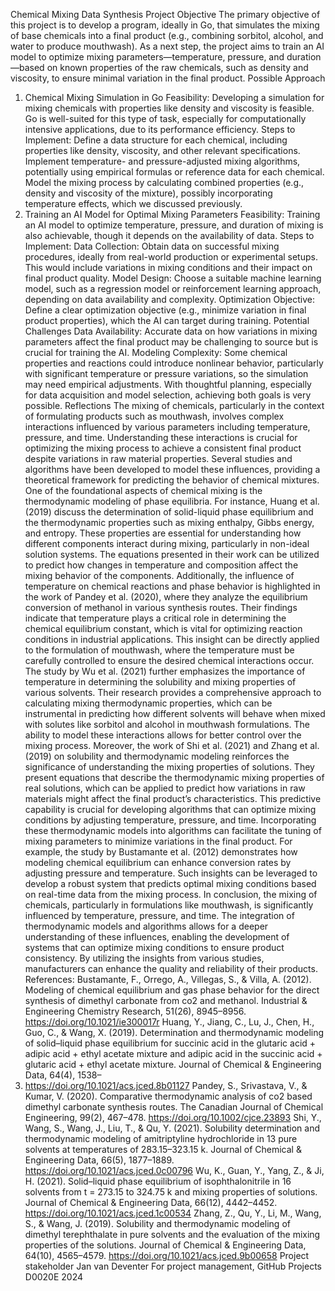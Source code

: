 Chemical Mixing Data Synthesis
Project Objective
The primary objective of this project is to develop a program, ideally in Go,
that simulates the mixing of base chemicals into a final product (e.g.,
combining sorbitol, alcohol, and water to produce mouthwash).
As a next step, the project aims to train an AI model to optimize mixing
parameters—temperature, pressure, and duration—based on known
properties of the raw chemicals, such as density and viscosity, to ensure
minimal variation in the final product.
Possible Approach
1. Chemical Mixing Simulation in Go
Feasibility: Developing a simulation for mixing chemicals with properties
like density and viscosity is feasible. Go is well-suited for this type of task,
especially for computationally intensive applications, due to its
performance efficiency.
Steps to Implement:
Define a data structure for each chemical, including properties like
density, viscosity, and other relevant specifications.
Implement temperature- and pressure-adjusted mixing algorithms,
potentially using empirical formulas or reference data for each
chemical.
Model the mixing process by calculating combined properties (e.g.,
density and viscosity of the mixture), possibly incorporating
temperature effects, which we discussed previously.
2. Training an AI Model for Optimal Mixing Parameters
Feasibility: Training an AI model to optimize temperature, pressure, and
duration of mixing is also achievable, though it depends on the availability
of data.
Steps to Implement:
Data Collection: Obtain data on successful mixing procedures, ideally
from real-world production or experimental setups. This would include
variations in mixing conditions and their impact on final product
quality.
Model Design: Choose a suitable machine learning model, such as a
regression model or reinforcement learning approach, depending on
data availability and complexity.
Optimization Objective: Define a clear optimization objective (e.g.,
minimize variation in final product properties), which the AI can target
during training.
Potential Challenges
Data Availability: Accurate data on how variations in mixing parameters
affect the final product may be challenging to source but is crucial for
training the AI.
Modeling Complexity: Some chemical properties and reactions could
introduce nonlinear behavior, particularly with significant temperature or
pressure variations, so the simulation may need empirical adjustments.
With thoughtful planning, especially for data acquisition and model selection,
achieving both goals is very possible.
Reflections
The mixing of chemicals, particularly in the context of formulating products
such as mouthwash, involves complex interactions influenced by various
parameters including temperature, pressure, and time. Understanding these
interactions is crucial for optimizing the mixing process to achieve a consistent
final product despite variations in raw material properties. Several studies and
algorithms have been developed to model these influences, providing a
theoretical framework for predicting the behavior of chemical mixtures.
One of the foundational aspects of chemical mixing is the thermodynamic
modeling of phase equilibria. For instance, Huang et al. (2019) discuss the
determination of solid-liquid phase equilibrium and the thermodynamic
properties such as mixing enthalpy, Gibbs energy, and entropy. These
properties are essential for understanding how different components interact
during mixing, particularly in non-ideal solution systems. The equations
presented in their work can be utilized to predict how changes in temperature
and composition affect the mixing behavior of the components.
Additionally, the influence of temperature on chemical reactions and phase
behavior is highlighted in the work of Pandey et al. (2020), where they analyze
the equilibrium conversion of methanol in various synthesis routes. Their
findings indicate that temperature plays a critical role in determining the
chemical equilibrium constant, which is vital for optimizing reaction conditions
in industrial applications. This insight can be directly applied to the formulation
of mouthwash, where the temperature must be carefully controlled to ensure
the desired chemical interactions occur.
The study by Wu et al. (2021) further emphasizes the importance of
temperature in determining the solubility and mixing properties of various
solvents. Their research provides a comprehensive approach to calculating
mixing thermodynamic properties, which can be instrumental in predicting how
different solvents will behave when mixed with solutes like sorbitol and alcohol
in mouthwash formulations. The ability to model these interactions allows for
better control over the mixing process.
Moreover, the work of Shi et al. (2021) and Zhang et al. (2019) on solubility and
thermodynamic modeling reinforces the significance of understanding the
mixing properties of solutions. They present equations that describe the
thermodynamic mixing properties of real solutions, which can be applied to
predict how variations in raw materials might affect the final product’s
characteristics. This predictive capability is crucial for developing algorithms
that can optimize mixing conditions by adjusting temperature, pressure, and
time.
Incorporating these thermodynamic models into algorithms can facilitate the
tuning of mixing parameters to minimize variations in the final product. For
example, the study by Bustamante et al. (2012) demonstrates how modeling
chemical equilibrium can enhance conversion rates by adjusting pressure and
temperature. Such insights can be leveraged to develop a robust system that
predicts optimal mixing conditions based on real-time data from the mixing
process.
In conclusion, the mixing of chemicals, particularly in formulations like
mouthwash, is significantly influenced by temperature, pressure, and time. The
integration of thermodynamic models and algorithms allows for a deeper
understanding of these influences, enabling the development of systems that
can optimize mixing conditions to ensure product consistency. By utilizing the
insights from various studies, manufacturers can enhance the quality and
reliability of their products.
References:
Bustamante, F., Orrego, A., Villegas, S., & Villa, A. (2012). Modeling of
chemical equilibrium and gas phase behavior for the direct synthesis of
dimethyl carbonate from co2 and methanol. Industrial & Engineering
Chemistry Research, 51(26), 8945–8956. https://doi.org/10.1021/ie300017r
Huang, Y., Jiang, C., Lu, J., Chen, H., Guo, C., & Wang, X. (2019).
Determination and thermodynamic modeling of solid–liquid phase
equilibrium for succinic acid in the glutaric acid + adipic acid + ethyl
acetate mixture and adipic acid in the succinic acid + glutaric acid + ethyl
acetate mixture. Journal of Chemical & Engineering Data, 64(4), 1538–
1549. https://doi.org/10.1021/acs.jced.8b01127
Pandey, S., Srivastava, V., & Kumar, V. (2020). Comparative thermodynamic
analysis of co2 based dimethyl carbonate synthesis routes. The Canadian
Journal of Chemical Engineering, 99(2), 467–478.
https://doi.org/10.1002/cjce.23893
Shi, Y., Wang, S., Wang, J., Liu, T., & Qu, Y. (2021). Solubility determination
and thermodynamic modeling of amitriptyline hydrochloride in 13 pure
solvents at temperatures of 283.15–323.15 k. Journal of Chemical &
Engineering Data, 66(5), 1877–1889.
https://doi.org/10.1021/acs.jced.0c00796
Wu, K., Guan, Y., Yang, Z., & Ji, H. (2021). Solid–liquid phase equilibrium of
isophthalonitrile in 16 solvents from t = 273.15 to 324.75 k and mixing
properties of solutions. Journal of Chemical & Engineering Data, 66(12),
4442–4452. https://doi.org/10.1021/acs.jced.1c00534
Zhang, Z., Qu, Y., Li, M., Wang, S., & Wang, J. (2019). Solubility and
thermodynamic modeling of dimethyl terephthalate in pure solvents and
the evaluation of the mixing properties of the solutions. Journal of
Chemical & Engineering Data, 64(10), 4565–4579.
https://doi.org/10.1021/acs.jced.9b00658
Project stakeholder
Jan van Deventer
For project management, GitHub Projects
D0020E 2024
